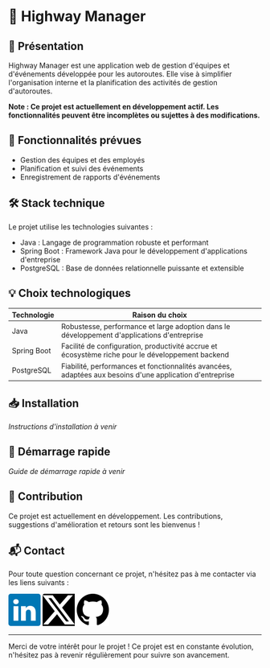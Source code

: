 # 🚗 Highway Manager

## 🎯 Présentation

Highway Manager est une application web de gestion d'équipes et d'événements développée pour les autoroutes. Elle vise à simplifier l'organisation interne et la planification des activités de gestion d'autoroutes.

**Note : Ce projet est actuellement en développement actif. Les fonctionnalités peuvent être incomplètes ou sujettes à des modifications.**

## 🚀 Fonctionnalités prévues

- Gestion des équipes et des employés
- Planification et suivi des événements
- Enregistrement de rapports d'événements

## 🛠️ Stack technique

Le projet utilise les technologies suivantes :

- Java : Langage de programmation robuste et performant
- Spring Boot : Framework Java pour le développement d'applications d'entreprise
- PostgreSQL : Base de données relationnelle puissante et extensible

## 💡 Choix technologiques

| Technologie | Raison du choix |
|-------------|-----------------|
| Java | Robustesse, performance et large adoption dans le développement d'applications d'entreprise |
| Spring Boot | Facilité de configuration, productivité accrue et écosystème riche pour le développement backend |
| PostgreSQL | Fiabilité, performances et fonctionnalités avancées, adaptées aux besoins d'une application d'entreprise |

## 📥 Installation

_Instructions d'installation à venir_

## 🚀 Démarrage rapide

_Guide de démarrage rapide à venir_

## 🤝 Contribution

Ce projet est actuellement en développement. Les contributions, suggestions d'amélioration et retours sont les bienvenus !

## 📬 Contact

Pour toute question concernant ce projet, n'hésitez pas à me contacter via les liens suivants :

[![LinkedIn](https://raw.githubusercontent.com/CLorant/readme-social-icons/main/large/filled/linkedin.svg)](https://www.linkedin.com/in/yoannrouquie)
[![Twitter](https://raw.githubusercontent.com/CLorant/readme-social-icons/main/large/filled/twitter-x.svg)](https://x.com/YoannRq)
[![GitHub](https://raw.githubusercontent.com/CLorant/readme-social-icons/main/large/filled/github.svg)](https://github.com/yoannrq)

---

Merci de votre intérêt pour le projet ! Ce projet est en constante évolution, n'hésitez pas à revenir régulièrement pour suivre son avancement.
